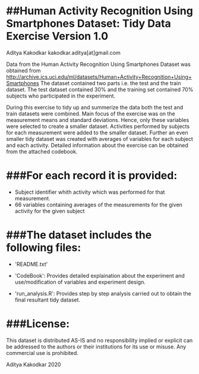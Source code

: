 ##Human Activity Recognition Using Smartphones Dataset: Tidy Data Exercise
Version 1.0
==================================================================
Aditya Kakodkar
kakodkar.aditya[at]gmail.com

Data from the Human Activity Recognition Using Smartphones Dataset was obtained from http://archive.ics.uci.edu/ml/datasets/Human+Activity+Recognition+Using+Smartphones
The dataset contained two parts i.e. the test and the train dataset. The test dataset contained 30% and the training set contained 70% subjects who participated in the experiment. 

During this exercise to tidy up and summerize the data both the test and train datasets were combined. Main focus of the exercise was on the measurement means and standard deviations. Hence, only these variables were selected to create a smaller dataset. Activities performed by subjects for each measurement were added to the smaller dataset. Further an even smaller tidy dataset was created with averages of variables for each subject and each activity. Detailed information about the exercise can be obtained from the attached codebook.

###For each record it is provided:
======================================

- Subject identifier whith activity which was performed for that measurement.
- 66 variables containing averages of the measurements for the given activity for the given subject

###The dataset includes the following files:
=========================================

- 'README.txt'

- 'CodeBook': Provides detailed explaination about the experiment and use/modification of variables and experiment design.

- 'run_analysis.R': Provides step by step analysis carried out to obtain the final resultant tidy dataset.


###License:
========
This dataset is distributed AS-IS and no responsibility implied or explicit can be addressed to the authors or their institutions for its use or misuse. Any commercial use is prohibited.

Aditya Kakodkar 2020
